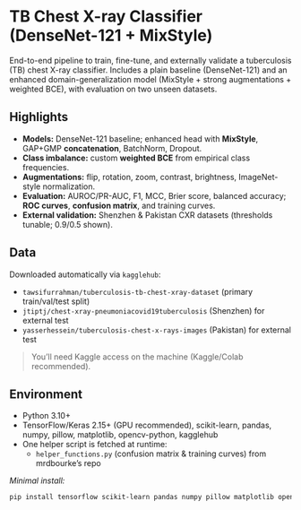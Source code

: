 # TB Chest X-ray Classifier (DenseNet-121 + MixStyle)

End-to-end pipeline to train, fine-tune, and externally validate a tuberculosis (TB) chest X-ray classifier. Includes a plain baseline (DenseNet-121) and an enhanced domain-generalization model (MixStyle + strong augmentations + weighted BCE), with evaluation on two unseen datasets.

## Highlights
- **Models:** DenseNet-121 baseline; enhanced head with **MixStyle**, GAP+GMP **concatenation**, BatchNorm, Dropout.
- **Class imbalance:** custom **weighted BCE** from empirical class frequencies.
- **Augmentations:** flip, rotation, zoom, contrast, brightness, ImageNet-style normalization.
- **Evaluation:** AUROC/PR-AUC, F1, MCC, Brier score, balanced accuracy; **ROC curves**, **confusion matrix**, and training curves.
- **External validation:** Shenzhen & Pakistan CXR datasets (thresholds tunable; 0.9/0.5 shown).

## Data
Downloaded automatically via `kagglehub`:
- `tawsifurrahman/tuberculosis-tb-chest-xray-dataset` (primary train/val/test split)
- `jtiptj/chest-xray-pneumoniacovid19tuberculosis` (Shenzhen) for external test
- `yasserhessein/tuberculosis-chest-x-rays-images` (Pakistan) for external test

> You’ll need Kaggle access on the machine (Kaggle/Colab recommended).

## Environment
- Python 3.10+
- TensorFlow/Keras 2.15+ (GPU recommended), scikit-learn, pandas, numpy, pillow, matplotlib, opencv-python, kagglehub
- One helper script is fetched at runtime:
  - `helper_functions.py` (confusion matrix & training curves) from mrdbourke’s repo

_Minimal install:_
```bash
pip install tensorflow scikit-learn pandas numpy pillow matplotlib opencv-python kagglehub
